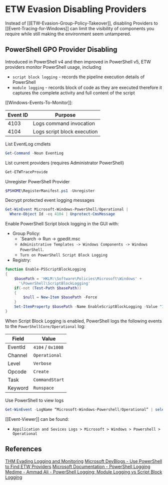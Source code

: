 # ETW Evasion Disabling Providers


Instead of [[ETW-Evasion-Group-Policy-Takeover]], disabling Providers to [[Event-Tracing-for-Windows]] can limit the visibility of components you require while still making the environment seem untampered.

## PowerShell GPO Provider Disabling

Introduced in PowerShell v4 and then improved in PowerShell v5, ETW providers monitor PowerShell usage, including 
- `script block logging`  - records the pipeline execution details of PowerShell
- `module logging` - records block of code as they are executed therefore it captures the complete activity and full content of the script

[[Windows-Events-To-Monitor]]:

|**Event ID**|**Purpose**|
|---|---|
|4103|Logs command invocation|
|4104|Logs script block execution|


List EventLog cmdlets
```powershell
Get-Command -Noun EventLog
```

List current providers (requires Administrator PowerShell)
```powershell
Get-ETWTraceProvide
```

Unregister PowerShell Provider
```powershell
$PSHOME\RegisterManifest.ps1 -Unregister
```

Decrypt protected event logging messages
```powershell 
Get-WinEvent Microsoft-Windows-PowerShell/Operational |
  Where-Object Id -eq 4104 | Unprotect-CmsMessage
```

Enable PowerShell Script block logging in the GUI with:
- Group Policy:
	- `Search -> Run -> gpedit.msc
	- `Administrative Templates -> Windows Components -> Windows PowerShell`. 
	- `Turn on PowerShell Script Block Logging`
- Registry:
```powershell
function Enable-PSScriptBlockLogging
{
    $basePath = 'HKLM:\Software\Policies\Microsoft\Windows' +
      '\PowerShell\ScriptBlockLogging'
    if(-not (Test-Path $basePath))
    {
        $null = New-Item $basePath -Force
    }
    Set-ItemProperty $basePath -Name EnableScriptBlockLogging -Value "1"
}
```

When Script Block Logging is enabled, PowerShell logs the following events to the `PowerShellCore/Operational` log:
 
|Field|Value|
|---|---|
|EventId|`4104` / `0x1008`|
|Channel|`Operational`|
|Level|`Verbose`|
|Opcode|`Create`|
|Task|`CommandStart`|
|Keyword|`Runspace`|


Use PowerShell to view logs
```powershell
Get-WinEvent -LogName “Microsoft-Windows-Powershell/Operational” | select -first 20 | Out-Gridview
```

[[Event-Viewer]] can be found: 
- `Appilication and Sevices Logs > Microsoft > Windows > Powershell > Operational`


## References

[THM Evading Logging and Monitoring](https://tryhackme.com/room/monitoringevasion)
[Microsoft DevBlogs - Use PowerShell to Find ETW Providers](https://devblogs.microsoft.com/scripting/powertip-use-powershell-to-find-etw-providers/)
[Microsoft Documentation - PowerShell Logging](https://learn.microsoft.com/en-us/powershell/module/microsoft.powershell.core/about/about_logging_windows?view=powershell-7.3)
[Medime - Ammad Ali - PowerShell Logging: Module Logging vs Script Block Logging](https://medium.com/@ammadb/powershell-logging-module-logging-vs-script-block-logging-7aa74bf66261)